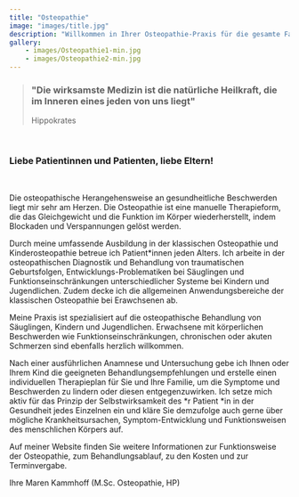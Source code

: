 ```yaml
---
title: "Osteopathie"
image: "images/title.jpg"
description: "Willkommen in Ihrer Osteopathie-Praxis für die gesamte Familie. Spezialisiert auf Säuglinge, Kinder und Schwangere sowie Frauen nach der Geburt sind aber auch Erwachsene jeden Alters herzlich willkommen."
gallery:
    - images/Osteopathie1-min.jpg
    - images/Osteopathie2-min.jpg
---
```

  
 
> ### "Die wirksamste Medizin ist die natürliche Heilkraft, die im Inneren eines jeden von uns liegt"
>Hippokrates  
<br>  

### Liebe Patientinnen und Patienten, liebe Eltern!
<br>

Die osteopathische Herangehensweise an gesundheitliche Beschwerden liegt mir sehr am Herzen. Die Osteopathie ist eine manuelle Therapieform, die das Gleichgewicht und die Funktion im Körper wiederherstellt, indem Blockaden und Verspannungen gelöst werden. 

Durch meine umfassende Ausbildung in der klassischen Osteopathie und Kinderosteopathie betreue ich Patient*innen jeden Alters. Ich arbeite in der osteopathischen Diagnostik und Behandlung von traumatischen Geburtsfolgen, Entwicklungs-Problematiken bei Säuglingen und Funktionseinschränkungen unterschiedlicher Systeme bei Kindern und Jugendlichen. Zudem decke ich die allgemeinen Anwendungsbereiche der klassischen Osteopathie bei Erawchsenen ab.

Meine Praxis ist spezialisiert auf die osteopathische Behandlung von Säuglingen, Kindern und Jugendlichen. Erwachsene mit körperlichen Beschwerden wie Funktionseinschränkungen, chronischen oder akuten Schmerzen sind ebenfalls herzlich willkommen.

Nach einer ausführlichen Anamnese und Untersuchung gebe ich Ihnen oder Ihrem Kind die geeigneten Behandlungsempfehlungen und erstelle einen individuellen Therapieplan für Sie und Ihre Familie, um die Symptome und Beschwerden zu lindern oder diesen entgegenzuwirken. Ich setze mich aktiv für das Prinzip der Selbstwirksamkeit des *r Patient *in in der Gesundheit jedes Einzelnen ein und kläre Sie demzufolge auch gerne über mögliche Krankheitsursachen, Symptom-Entwicklung und Funktionsweisen des menschlichen Körpers auf.

Auf meiner Website finden Sie weitere Informationen zur Funktionsweise der Osteopathie, zum Behandlungsablauf, zu den Kosten und zur Terminvergabe.

Ihre Maren Kammhoff (M.Sc. Osteopathie, HP)